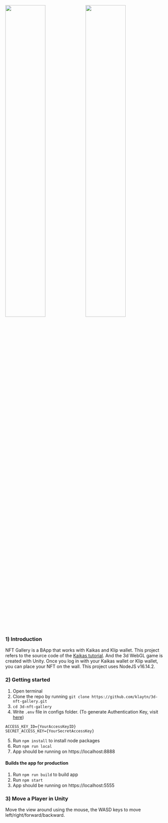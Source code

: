 <img width="50%" src="https://user-images.githubusercontent.com/32542557/162716172-e180ec80-8c7e-4f48-a59a-132b8c577d13.png"><img width="50%" src="https://user-images.githubusercontent.com/32542557/162716176-60d07f67-6c2f-421f-810a-9a9ceb457971.png"> 


### 1) Introduction
NFT Gallery is a BApp that works with Kaikas and Klip wallet. This project refers to the source code of the [Kaikas tutorial](https://github.com/klaytn/kaikas-tutorial). And the 3d WebGL game is created with Unity. Once you log in with your Kaikas wallet or Klip wallet, you can place your NFT on the wall. This project uses NodeJS v16.14.2.

### 2) Getting started
1. Open terminal
2. Clone the repo by running `git clone https://github.com/klaytn/3d-nft-gallery.git`
3. `cd 3d-nft-gallery`
4. Write `.env` file in configs folder. (To generate Authentication Key, visit [here](https://docs.klaytnapi.com/v/en/getting-started/get-ready#getting-started-getready-key))
```
ACCESS_KEY_ID={YourAccessKeyID}
SECRET_ACCESS_KEY={YourSecretAccessKey}
```
5. Run `npm install` to install node packages
6. Run `npm run local`
7. App should be running on https://localhost:8888

#### Builds the app for production
1. Run `npm run build` to build app
2. Run `npm start`
3. App should be running on https://localhost:5555

### 3) Move a Player in Unity 
Move the view around using the mouse, the WASD keys to move left/right/forward/backward. 
